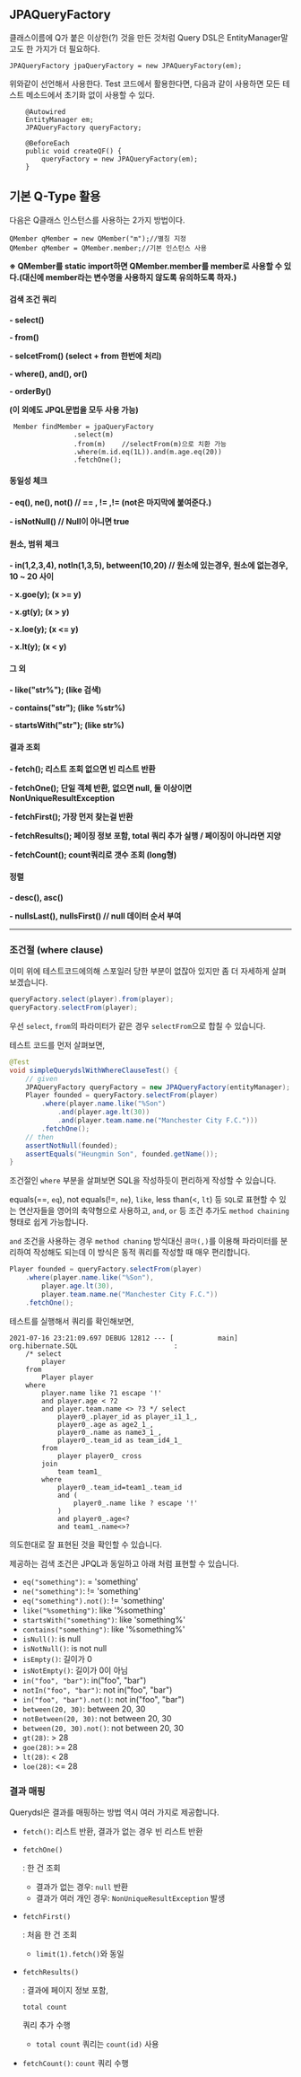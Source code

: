 ## **JPAQueryFactory**

 클래스이름에 Q가 붙은 이상한(?) 것을 만든 것처럼 Query DSL은 EntityManager말고도 한 가지가 더 필요하다.

```
JPAQueryFactory jpaQueryFactory = new JPAQueryFactory(em);
```

 위와같이 선언해서 사용한다. Test 코드에서 활용한다면, 다음과 같이 사용하면 모든 테스트 메소드에서 초기화 없이 사용할 수 있다.

```
    @Autowired
    EntityManager em;
    JPAQueryFactory queryFactory;

    @BeforeEach
    public void createQF() {
        queryFactory = new JPAQueryFactory(em);
    }
```

 

## **기본 Q-Type 활용**

다음은 Q클래스 인스턴스를 사용하는 2가지 방법이다.

```
QMember qMember = new QMember("m");//별칭 지정
QMember qMember = QMember.member;//기본 인스턴스 사용
```

**※ QMember를 static import하면 QMember.member를 member로 사용할 수 있다.(대신에 member라는 변수명을 사용하지 않도록 유의하도록 하자.)**

 

#### **검색 조건 쿼리**

**- select()** 

**- from()**

**- selcetFrom() (select + from 한번에 처리)**

**- where(), and(), or()**

**- orderBy()**

**(이 외에도 JPQL문법을 모두 사용 가능)**

```
 Member findMember = jpaQueryFactory
                .select(m)
                .from(m)    //selectFrom(m)으로 치환 가능
                .where(m.id.eq(1L)).and(m.age.eq(20))
                .fetchOne();
```

#### **동일성 체크**

**- eq(), ne(), not() // == , != ,!= (not은 마지막에 붙여준다.)**

**- isNotNull() // Null이 아니면 true**

 

#### **원소, 범위 체크**

**- in(1,2,3,4), notIn(1,3,5), between(10,20) // 원소에 있는경우, 원소에 없는경우, 10 ~ 20 사이** 

**- x.goe(y); (x >= y)**

**- x.gt(y); (x > y)**

**- x.loe(y); (x <= y)**

**- x.lt(y); (x < y)**

#### **그 외**

**- like("str%"); (like 검색)**

**- contains("str"); (like %str%)**

**- startsWith("str"); (like str%)**

####  **결과 조회**

**- fetch(); 리스트 조회 없으면 빈 리스트 반환**

**- fetchOne(); 단일 객체 반환, 없으면 null, 둘 이상이면 NonUniqueResultException**

**- fetchFirst(); 가장 먼저 찾는걸 반환**

**- fetchResults(); 페이징 정보 포함, total 쿼리 추가 실행 / 페이징이 아니라면 지양**

**- fetchCount(); count쿼리로 갯수 조회 (long형)**

 

#### **정렬**

**- desc(), asc()**

**- nullsLast(), nullsFirst() // null 데이터 순서 부여**

---

### 조건절 (where clause)

이미 위에 테스트코드에의해 스포일러 당한 부분이 없잖아 있지만 좀 더 자세하게 살펴보겠습니다.

```java
queryFactory.select(player).from(player);
queryFactory.selectFrom(player);
```

우선 `select`, `from`의 파라미터가 같은 경우 `selectFrom`으로 합칠 수 있습니다.

테스트 코드를 먼저 살펴보면,

```java
@Test
void simpleQuerydslWithWhereClauseTest() {
    // given
    JPAQueryFactory queryFactory = new JPAQueryFactory(entityManager);
    Player founded = queryFactory.selectFrom(player)
        .where(player.name.like("%Son")
            .and(player.age.lt(30))
            .and(player.team.name.ne("Manchester City F.C.")))
        .fetchOne();
    // then
    assertNotNull(founded);
    assertEquals("Heungmin Son", founded.getName());
}
```

조건절인 `where` 부분을 살펴보면 SQL을 작성하듯이 편리하게 작성할 수 있습니다.

equals(==, `eq`), not equals(!=, `ne`), `like`, less than(<, `lt`) 등 `SQL`로 표현할 수 있는 연산자들을 영어의 축약형으로 사용하고, `and`, `or` 등 조건 추가도 `method chaining` 형태로 쉽게 가능합니다.

`and` 조건을 사용하는 경우 `method chaning` 방식대신 `콤마(,)`를 이용해 파라미터를 분리하여 작성해도 되는데 이 방식은 동적 쿼리를 작성할 때 매우 편리합니다.

```java
Player founded = queryFactory.selectFrom(player)
    .where(player.name.like("%Son"),
        player.age.lt(30),
        player.team.name.ne("Manchester City F.C."))
    .fetchOne();
```

테스트를 실행해서 쿼리를 확인해보면,

```text
2021-07-16 23:21:09.697 DEBUG 12812 --- [           main] org.hibernate.SQL                        : 
    /* select
        player 
    from
        Player player 
    where
        player.name like ?1 escape '!' 
        and player.age < ?2 
        and player.team.name <> ?3 */ select
            player0_.player_id as player_i1_1_,
            player0_.age as age2_1_,
            player0_.name as name3_1_,
            player0_.team_id as team_id4_1_ 
        from
            player player0_ cross 
        join
            team team1_ 
        where
            player0_.team_id=team1_.team_id 
            and (
                player0_.name like ? escape '!'
            ) 
            and player0_.age<? 
            and team1_.name<>?
```

의도한대로 잘 표현된 것을 확인할 수 있습니다.

제공하는 검색 조건은 JPQL과 동일하고 아래 처럼 표현할 수 있습니다.

- `eq("something")`: = 'something'
- `ne("something")`: != 'something'
- `eq("something").not()`: != 'something'
- `like("%something")`: like '%something'
- `startsWith("something")`: like 'something%'
- `contains("something")`: like '%something%'
- `isNull()`: is null
- `isNotNull()`: is not null
- `isEmpty()`: 길이가 0
- `isNotEmpty()`: 길이가 0이 아님
- `in("foo", "bar")`: in("foo", "bar")
- `notIn("foo", "bar")`: not in("foo", "bar")
- `in("foo", "bar").not()`: not in("foo", "bar")
- `between(20, 30)`: between 20, 30
- `notBetween(20, 30)`: not between 20, 30
- `between(20, 30).not()`: not between 20, 30
- `gt(28)`: > 28
- `goe(28)`: >= 28
- `lt(28)`: < 28
- `loe(28)`: <= 28

### 결과 매핑

Querydsl은 결과를 매핑하는 방법 역시 여러 가지로 제공합니다.

- `fetch()`: 리스트 반환, 결과가 없는 경우 빈 리스트 반환

- ```
  fetchOne()
  ```

  : 한 건 조회

  - 결과가 없는 경우: `null` 반환
  - 결과가 여러 개인 경우: `NonUniqueResultException` 발생

- ```
  fetchFirst()
  ```

  : 처음 한 건 조회

  - `limit(1).fetch()`와 동일

- ```
  fetchResults()
  ```

  : 결과에 페이지 정보 포함,

   

  ```
  total count
  ```

   

  쿼리 추가 수행

  - `total count` 쿼리는 `count(id)` 사용

- `fetchCount()`: `count` 쿼리 수행
